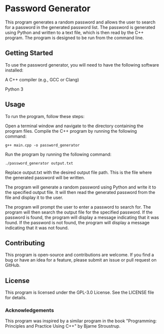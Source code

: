 # Password Generator
This program generates a random password and allows the user to search for a password in the generated password list. The password is generated using Python and written to a text file, which is then read by the C++ program. The program is designed to be run from the command line.

## Getting Started
To use the password generator, you will need to have the following software installed:

A C++ compiler (e.g., GCC or Clang)

Python 3
## Usage
To run the program, follow these steps:

Open a terminal window and navigate to the directory containing the program files. 
Compile the C++ program by running the following command:

`g++ main.cpp -o password_generator`

Run the program by running the following command:

`./password_generator output.txt`

Replace output.txt with the desired output file path. This is the file where the generated password will be written.

The program will generate a random password using Python and write it to the specified output file. It will then read the generated password from the file and display it to the user.

The program will prompt the user to enter a password to search for. The program will then search the output file for the specified password. If the password is found, the program will display a message indicating that it was found. If the password is not found, the program will display a message indicating that it was not found.

## Contributing
This program is open-source and contributions are welcome. If you find a bug or have an idea for a feature, please submit an issue or pull request on GitHub.

## License
This program is licensed under the GPL-3.0 License. See the LICENSE file for details.

### Acknowledgements
This program was inspired by a similar program in the book "Programming: Principles and Practice Using C++" by Bjarne Stroustrup.
